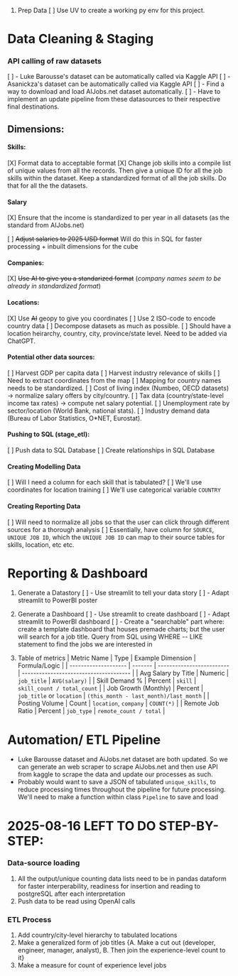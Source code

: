 1. Prep Data
[ ] Use UV to create a working py env for this project.

# Data Cleaning & Staging

### API calling of raw datasets 
[ ] - Luke Barousse's dataset can be automatically called via Kaggle API 
[ ] - Asanickza's dataset can be automatically called via Kaggle API 
[ ] - Find a way to download and load AIJobs.net dataset automatically. 
[ ] - Have to implement an update pipeline from these datasources to their respective final destinations. 

## Dimensions:

#### Skills:
[X] Format data to acceptable format 
[X] Change job skills into a compile list of unique values from all the records. Then give a unique ID for all the job skills within the dataset. Keep a standardized format of all the job skills. Do that for all the the datasets. 

#### Salary
[X] Ensure that the income is standardized to per year in all datasets (as the standard from AIJobs.net)

[ ] ~~Adjust salaries to 2025 USD format~~ Will do this in SQL for faster processing + inbuilt dimensions for the cube  

#### Companies:
[X] ~~Use AI to give you a standarized format~~  (*company names seem to be already in standardized format*)

#### Locations: 
[X] Use ~~AI~~ geopy to give you coordinates
[ ] Use 2 ISO-code to encode country data 
[ ] Decompose datasets as much as possible. 
[ ] Should have a location heirarchy, country, city, province/state level. Need to be added 
via ChatGPT. 

#### Potential other data sources: 
[ ] Harvest GDP per capita data 
[ ] Harvest industry relevance of skills
[ ] Need to extract coordinates from the map
[ ] Mapping for country names needs to be standardized.
[ ] Cost of living index (Numbeo, OECD datasets) → normalize salary offers by city/country.
[ ] Tax data (country/state-level income tax rates) → compute net salary potential.
[ ] Unemployment rate by sector/location (World Bank, national stats).
[ ] Industry demand data (Bureau of Labor Statistics, O*NET, Eurostat).

#### Pushing to SQL (stage_etl): 

[ ] Push data to SQL Database 
[ ] Create relationships in SQL Database

#### Creating Modelling Data
[ ] Will I need a column for each skill that is tabulated? 
[ ] We'll use coordinates for location training 
[ ] We'll use categorical variable `COUNTRY` 

#### Creating Reporting Data
[ ] Will need to normalize all jobs so that the user can click through different sources for a thorough analysis 
    [ ] Essentially, have column for `SOURCE`, `UNIQUE JOB ID`, which the `UNIQUE JOB ID` can map to their source tables for skills, location, etc etc. 

# Reporting & Dashboard

1. Generate a Datastory
[ ] - Use streamlit to tell your data story 
[ ] - Adapt streamlit to PowerBI poster

1. Generate a Dashboard
[ ] - Use streamlit to create dashboard
[ ] - Adapt streamlit to PowerBI dashboard
[ ] - Create a "searchable" part where: create a template dashboard that houses premade charts; but the user will search for a job title. Query from SQL using WHERE -- LIKE statement to find the jobs we are interested in 

2. Table of metrics
| Metric Name          | Type    | Example Dimension         | Formula/Logic                          |
| -------------------- | ------- | ------------------------- | -------------------------------------- |
| Avg Salary by Title  | Numeric | `job_title`               | `AVG(salary)`                          |
| Skill Demand %       | Percent | `skill`                   | `skill_count / total_count`            |
| Job Growth (Monthly) | Percent | `job_title` or `location` | `(this_month - last_month)/last_month` |
| Posting Volume       | Count   | `location`, `company`     | `COUNT(*)`                             |
| Remote Job Ratio     | Percent | `job_type`                | `remote_count / total`                 |

# Automation/ ETL Pipeline

- Luke Barousse dataset and AiJobs.net dataset are both updated. So we can generate an web scraper to scrape AiJobs.net and then use API from kaggle to scrape the data and update our processes as such. 
- Probably would want to save a JSON of tabulated `unique_skills`, to reduce processing times throughout the pipeline for future processing. We'll need to make a function within class `Pipeline` to save and load 


# 2025-08-16 LEFT TO DO STEP-BY-STEP: 

### Data-source loading
1. All the output/unique counting data lists need to be in pandas dataform for 
faster interperability, readiness for insertion and reading to postgreSQL after each interpretation
2. Push data to be read using OpenAI calls
 
### ETL Process
1. Add country/city-level hierarchy to tabulated locations
2. Make a generalized form of job titles {A. Make a cut out (developer, engineer, manager, analyst), B. Then join the experience-level count to it} 
3. Make a measure for count of experience level jobs 

